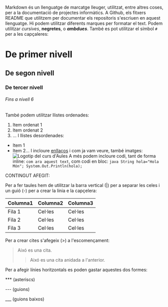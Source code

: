 Markdown és un llenguatge de marcatge lleuger, utilitzat, entre altres coses, per a la
documentació de projectes informàtics.
A Github, els fitxers README que utilitzem per documentar els repositoris s'escriuen en
aquest llenguatge.
Hi podem utilitzar diferents marques per formatar el text. Podem utilitzar *cursives*,
**negretes**, o ***ambdues***. També es pot utilitzar el símbol `#` per a les capçaleres:
# De primer nivell
## De segon nivell
### De tercer nivell
###### Fins a nivell 6
També podem utilitzar llistes ordenades:
1. Item ordenat 1
2. Item ordenat 2
3. ...
I llistes desordenades:
* Item 1
* Item 2...
I incloure [enllaços](https://github.com/mapp-edu/elmeuPrimerRepo/) i com ja vam veure,
també imatges:
![Logotip del curs d'Aules](imatges/ed_github.png)
A més podem incloure codi, tant de forma inline: `com ara aquest text`, com codi en bloc:
`java
String hola="Hola Món";
System.Out.Println(hola);
`

CONTINGUT AFEGIT: 

Per a fer taules hem de utilitzar la barra vertical (|) per a separar les celes i un guió (-) per a crear la línia e la capçelera:

| Columna1 | Columna2 | Columna3 |
|----------|----------|----------|
| Fila 1   | Cel·les  | Cel·les  |
| Fila 2   | Cel·les  | Cel·les  |
| Fila 3   | Cel·les  | Cel·les  |

Per a crear cites s'afegeix (>) a l'escomençament:

> Aixó es una cita.
>> Aixó es una cita anidada a l'anterior.

Per a afegir línies horitzontals es poden gastar aquestes dos formes:

*** (asteriscs)

--- (guions)

___ (guions baixos)

